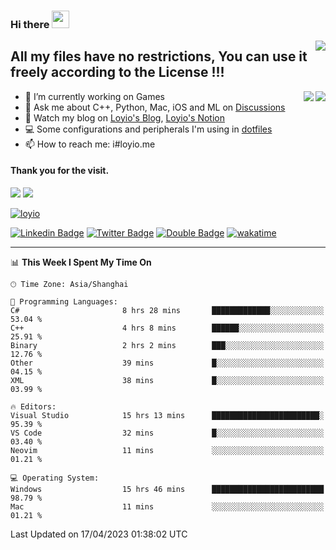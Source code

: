 <h3 align="left">Hi there <img src="https://media.giphy.com/media/hvRJCLFzcasrR4ia7z/giphy.gif" width="28"></h3>
<a align="right" href="https://github.com/loyio/loyio/blob/master/STAR/README.md"><img align="right" src="https://img.shields.io/badge/LOYIO-STAR-green" /></a>

## All my files have no restrictions, You can use it freely according to the License !!!

<a href="https://github.com/loyio#gh-light-mode-only">
     <img align="right"  src="https://loy-readme.vercel.app/api/top-langs/?username=loyio&langs_count=6&hide=css,html,jupyter%20notebook" />
</a>

<a href="https://github.com/loyio#gh-dark-mode-only">
  <img align="right"  src="https://loy-readme.vercel.app/api/top-langs/?username=loyio&langs_count=6&theme=slateorange&hide=css,html,jupyter%20notebook" />
</a>



- 🔭 I’m currently working on Games
- 💬 Ask me about C++, Python, Mac, iOS and ML on [Discussions](https://github.com/loyio/blog/discussions)
- 📔 Watch my blog on [Loyio's Blog](https://loyio.me), [Loyio's Notion](https://loyio.notion.site/loyio/Loyio-s-Dashboard-2f56bd29222a445ea9d9e8802a1ac83b)
- 💻 Some configurations and peripherals I'm using in [dotfiles](https://github.com/loyio/dotfiles)
- 📫 How to reach me: i#loyio.me


#### Thank you for the visit.
<img src="http://profile-counter.glitch.me/loyio/count.svg" />

<img src="https://loy-readme.vercel.app/api?username=loyio&show_icons=true&hide=stars&include_all_commits=true&hide_title=true&theme=slateorange" />

     

[![loyio](https://github-profile-trophy.vercel.app/?username=loyio&theme=onedark&column=4)](https://github.com/loyio)

[![Linkedin Badge](https://img.shields.io/badge/-@loyio-0077b5?style=flat-square&logo=Linkedin&logoColor=white&labelColor=0077b5&link=https://www.linkedin.com/in/loyio-hex-363172158/)](https://www.linkedin.com/in/loyio-hex-363172158/)
[![Twitter Badge](https://img.shields.io/badge/-@loyiome-1ca0f1?style=flat-square&labelColor=1ca0f1&logo=twitter&logoColor=white&link=https://twitter.com/loyiome)](https://twitter.com/loyiome)
[![Double Badge](https://img.shields.io/badge/@loyio-007722?style=flat&logo=Douban&logoColor=white)](https://www.douban.com/people/susmote)
[![wakatime](https://wakatime.com/badge/user/c0ddc104-5a20-41d1-ab9a-c4d9ea20a4d9.svg)](https://wakatime.com/@c0ddc104-5a20-41d1-ab9a-c4d9ea20a4d9)

-------
<!--START_SECTION:waka-->
📊 **This Week I Spent My Time On** 

```text
🕑︎ Time Zone: Asia/Shanghai

💬 Programming Languages: 
C#                       8 hrs 28 mins       █████████████░░░░░░░░░░░░   53.04 % 
C++                      4 hrs 8 mins        ██████░░░░░░░░░░░░░░░░░░░   25.91 % 
Binary                   2 hrs 2 mins        ███░░░░░░░░░░░░░░░░░░░░░░   12.76 % 
Other                    39 mins             █░░░░░░░░░░░░░░░░░░░░░░░░   04.15 % 
XML                      38 mins             █░░░░░░░░░░░░░░░░░░░░░░░░   03.99 % 

🔥 Editors: 
Visual Studio            15 hrs 13 mins      ████████████████████████░   95.39 % 
VS Code                  32 mins             █░░░░░░░░░░░░░░░░░░░░░░░░   03.40 % 
Neovim                   11 mins             ░░░░░░░░░░░░░░░░░░░░░░░░░   01.21 % 

💻 Operating System: 
Windows                  15 hrs 46 mins      █████████████████████████   98.79 % 
Mac                      11 mins             ░░░░░░░░░░░░░░░░░░░░░░░░░   01.21 % 
```


 Last Updated on 17/04/2023 01:38:02 UTC
<!--END_SECTION:waka-->
